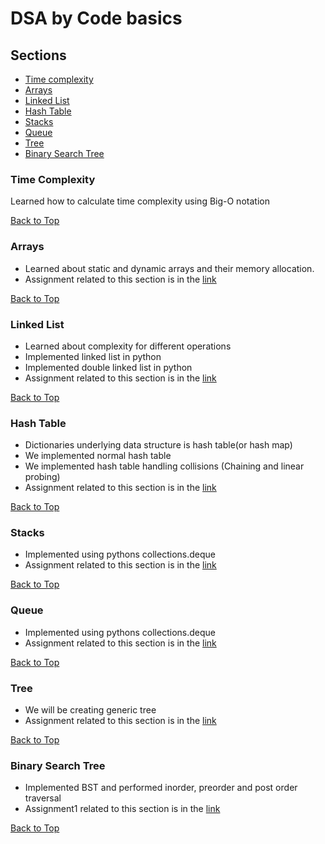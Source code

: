 # DSA by Code basics

## **Sections**
- [Time complexity](#time-complexity)
- [Arrays](#arrays)
- [Linked List](#linked-list)
- [Hash Table](#hash-table)
- [Stacks](#stacks)
- [Queue](#queue)
- [Tree](#tree)
- [Binary Search Tree](#binary-search-tree)

### **Time Complexity**

Learned how to calculate time complexity using Big-O notation

[Back to Top](#dsa-by-code-basics)

### **Arrays**

- Learned about static and dynamic arrays and their memory allocation.
- Assignment related to this section is in the [link](https://github.com/codebasics/data-structures-algorithms-python/blob/master/data_structures/2_Arrays/2_arrays_exercise.md)

[Back to Top](#dsa-by-code-basics)

### **Linked List**

- Learned about complexity for different operations
- Implemented linked list in python
- Implemented double linked list in python
- Assignment related to this section is in the [link](https://github.com/codebasics/data-structures-algorithms-python/blob/master/data_structures/3_LinkedList/3_linked_list_exercise.md)

[Back to Top](#dsa-by-code-basics)

### **Hash Table**

- Dictionaries underlying data structure is hash table(or hash map)
- We implemented normal hash table
- We implemented hash table handling collisions (Chaining and linear probing)
- Assignment related to this section is in the [link](https://github.com/codebasics/data-structures-algorithms-python/blob/master/data_structures/4_HashTable_2_Collisions/4_hash_table_exercise.md)

[Back to Top](#dsa-by-code-basics)

### **Stacks**

- Implemented using pythons collections.deque
- Assignment related to this section is in the [link](https://github.com/codebasics/data-structures-algorithms-python/blob/master/data_structures/5_Stack/5_stack_exercise.md)

[Back to Top](#dsa-by-code-basics)

### **Queue**

- Implemented using pythons collections.deque
- Assignment related to this section is in the [link](https://github.com/codebasics/data-structures-algorithms-python/blob/master/data_structures/6_Queue/6_queue_exercise.md)

[Back to Top](#dsa-by-code-basics)

### **Tree**

- We will be creating generic tree
- Assignment related to this section is in the [link](https://github.com/codebasics/data-structures-algorithms-python/blob/master/data_structures/7_Tree/7_tree_exercise.md)

[Back to Top](#dsa-by-code-basics)

### **Binary Search Tree**

- Implemented BST and performed inorder, preorder and post order traversal
- Assignment1 related to this section is in the [link](https://github.com/codebasics/data-structures-algorithms-python/blob/master/data_structures/8_Binary_Tree_1/8_binary_tree_part_1_exercise.md)

[Back to Top](#dsa-by-code-basics)